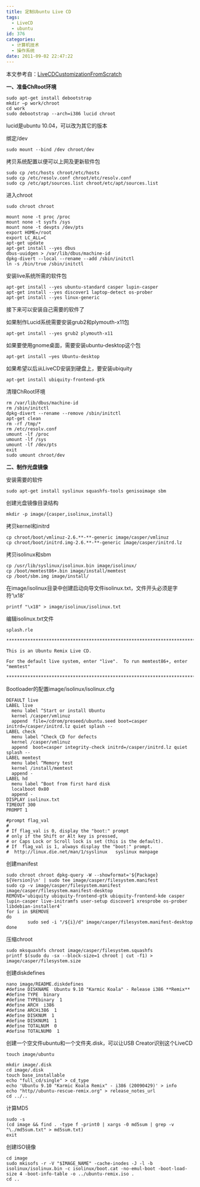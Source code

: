 ```yaml
---
title: 定制Ubuntu Live CD
tags:
  - LiveCD
  - ubuntu
id: 376
categories:
  - 计算机技术
  - 操作系统
date: 2011-09-02 22:47:22
---
```


本文参考自：[LiveCDCustomizationFromScratch](https://help.ubuntu.com/community/LiveCDCustomizationFromScratch)

**一、准备ChRoot环境**

```
sudo apt-get install debootstrap
mkdir –p work/chroot
cd work
sudo debootstrap --arch=i386 lucid chroot
```

lucid是ubuntu 10.04，可以改为其它的版本

绑定/dev

```
sudo mount --bind /dev chroot/dev
```

拷贝系统配置以便可以上网及更新软件包

```
sudo cp /etc/hosts chroot/etc/hosts
sudo cp /etc/resolv.conf chroot/etc/resolv.conf
sudo cp /etc/apt/sources.list chroot/etc/apt/sources.list
```
<!--more-->

进入chroot

```
sudo chroot chroot

mount none -t proc /proc
mount none -t sysfs /sys
mount none -t devpts /dev/pts
export HOME=/root
export LC_ALL=C
apt-get update
apt-get install --yes dbus
dbus-uuidgen > /var/lib/dbus/machine-id
dpkg-divert --local --rename --add /sbin/initctl
ln -s /bin/true /sbin/initctl
```

安装live系统所需的软件包

```
apt-get install --yes ubuntu-standard casper lupin-casper
apt-get install --yes discover1 laptop-detect os-prober
apt-get install --yes linux-generic
```

接下来可以安装自己需要的软件了

如果制作Lucid系统需要安装grub2和plymouth-x11包

```
apt-get install --yes grub2 plymouth-x11
```

如果要使用gnome桌面，需要安装ubuntu-desktop这个包

```
apt-get install –yes Ubuntu-desktop
```

如果希望以后从LiveCD安装到硬盘上，要安装ubiquity

```
apt-get install ubiquity-frontend-gtk
```

清理ChRoot环境

```
rm /var/lib/dbus/machine-id
rm /sbin/initctl
dpkg-divert --rename --remove /sbin/initctl
apt-get clean
rm -rf /tmp/*
rm /etc/resolv.conf
umount -lf /proc
umount -lf /sys
umount -lf /dev/pts
exit
sudo umount chroot/dev
```

**二、制作光盘镜像**

安装需要的软件

```
sudo apt-get install syslinux squashfs-tools genisoimage sbm
```

创建光盘镜像目录结构

```
mkdir -p image/{casper,isolinux,install}
```

拷贝kernel和initrd

```
cp chroot/boot/vmlinuz-2.6.**-**-generic image/casper/vmlinuz
cp chroot/boot/initrd.img-2.6.**-**-generic image/casper/initrd.lz
```

拷贝isolinux和sbm

```
cp /usr/lib/syslinux/isolinux.bin image/isolinux/
cp /boot/memtest86+.bin image/install/memtest
cp /boot/sbm.img image/install/
```

在image/isolinux目录中创建启动向导文件isolinux.txt，文件开头必须是字符’\x18’

```
printf "\x18" > image/isolinux/isolinux.txt
```

编辑isolinux.txt文件

```
splash.rle

************************************************************************

This is an Ubuntu Remix Live CD.

For the default live system, enter "live".  To run memtest86+, enter "memtest"

************************************************************************
```

Bootloader的配置image/isolinux/isolinux.cfg

```
DEFAULT live
LABEL live
  menu label ^Start or install Ubuntu
  kernel /casper/vmlinuz
  append  file=/cdrom/preseed/ubuntu.seed boot=casper initrd=/casper/initrd.lz quiet splash --
LABEL check
  menu label ^Check CD for defects
  kernel /casper/vmlinuz
  append  boot=casper integrity-check initrd=/casper/initrd.lz quiet splash --
LABEL memtest
  menu label ^Memory test
  kernel /install/memtest
  append -
LABEL hd
  menu label ^Boot from first hard disk
  localboot 0x80
  append -
DISPLAY isolinux.txt
TIMEOUT 300
PROMPT 1 

#prompt flag_val
# 
# If flag_val is 0, display the "boot:" prompt 
# only if the Shift or Alt key is pressed,
# or Caps Lock or Scroll lock is set (this is the default).
# If  flag_val is 1, always display the "boot:" prompt.
#  http://linux.die.net/man/1/syslinux   syslinux manpage
```

创建manifest

```
sudo chroot chroot dpkg-query -W --showformat='${Package} ${Version}\n' | sudo tee image/casper/filesystem.manifest
sudo cp -v image/casper/filesystem.manifest image/casper/filesystem.manifest-desktop
REMOVE='ubiquity ubiquity-frontend-gtk ubiquity-frontend-kde casper lupin-casper live-initramfs user-setup discover1 xresprobe os-prober libdebian-installer4'
for i in $REMOVE 
do
        sudo sed -i "/${i}/d" image/casper/filesystem.manifest-desktop
done
```

压缩chroot

```
sudo mksquashfs chroot image/casper/filesystem.squashfs
printf $(sudo du -sx --block-size=1 chroot | cut -f1) > image/casper/filesystem.size
```

创建diskdefines

```
nano image/README.diskdefines
#define DISKNAME  Ubuntu 9.10 "Karmic Koala" - Release i386 **Remix**
#define TYPE  binary
#define TYPEbinary  1
#define ARCH  i386
#define ARCHi386  1
#define DISKNUM  1
#define DISKNUM1  1
#define TOTALNUM  0
#define TOTALNUM0  1
```

创建一个空文件ubuntu和一个文件夹.disk，可以让USB Creator识别这个LiveCD

```
touch image/ubuntu

mkdir image/.disk
cd image/.disk
touch base_installable
echo "full_cd/single" > cd_type
echo 'Ubuntu 9.10 "Karmic Koala Remix" - i386 (20090429)' > info
echo "http//ubuntu-rescue-remix.org" > release_notes_url
cd ../..
```

计算MD5

```
sudo -s
(cd image && find . -type f -print0 | xargs -0 md5sum | grep -v "\./md5sum.txt" > md5sum.txt)
exit
```

创建ISO镜像

```
cd image
sudo mkisofs -r -V "$IMAGE_NAME" -cache-inodes -J -l -b isolinux/isolinux.bin -c isolinux/boot.cat -no-emul-boot -boot-load-size 4 -boot-info-table -o ../ubuntu-remix.iso .
cd ..
```